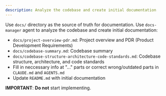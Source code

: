 ```yaml
---
description: Analyze the codebase and create initial documentation
---
```


Use `docs/` directory as the source of truth for documentation.
Use `docs-manager` agent to analyze the codebase and create initial documentation:
- `docs/project-overview-pdr.md`: Project overview and PDR (Product Development Requirements)
- `docs/codebase-summary.md`: Codebase summary
- `docs/codebase-structure-architecture-code-standards.md`: Codebase structure, architecture, and code standards
- Fill in neccessary info at "..." parts or correct wrong/outdated parts in `CLAUDE.md` and `AGENTS.md`
- Update `README.md` with initial documentation

**IMPORTANT**: **Do not** start implementing.